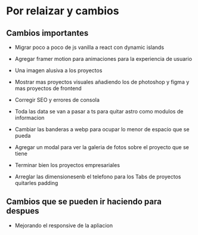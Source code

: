 # Por relaizar y cambios

## Cambios importantes

- Migrar poco a poco de js vanilla a react con dynamic islands
- Agregar framer motion para animaciones para la experiencia de usuario

- Una imagen alusiva a los proyectos
- Mostrar mas proyectos visuales añadiendo los de photoshop y figma y mas proyectos de frontend
- Corregir SEO y errores de consola
- Toda las data se van a pasar a ts para quitar astro como modulos de informacion
- Cambiar las banderas a webp para ocupar lo menor de espacio que se pueda
- Agregar un modal para ver la galeria de fotos sobre el proyecto que se tiene
- Terminar bien los proyectos empresariales
- Arreglar las dimensionesenb el telefono para los Tabs de proyectos quitarles padding

## Cambios que se pueden ir haciendo para despues

- Mejorando el responsive de la apliacion
